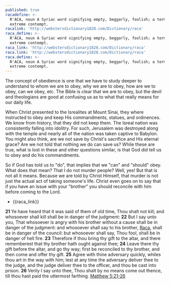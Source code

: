 ```yaml
---
published: true
racadefine: >-
  R'ACA, noun A Syriac word signifying empty, beggarly, foolish; a term of
  extreme contempt.
racalink: 'http://webstersdictionary1828.com/Dictionary/raca'
raca_define: >-
  R'ACA, noun A Syriac word signifying empty, beggarly, foolish; a term of
  extreme contempt.
raca_link: 'http://webstersdictionary1828.com/Dictionary/raca'
raca.link: 'http://webstersdictionary1828.com/Dictionary/raca'
raca.define: >-
  R'ACA, noun A Syriac word signifying empty, beggarly, foolish; a term of
  extreme contempt.
---
```

The concept of obedience is one that we have to study deeper to understand to whom we are to obey, why we are to obey, how are we to obey, can we obey, etc. The Bible is clear that we are to obey, but the devil and theologians are good at confusing us as to what that really means for our daily life.

When Christ presented to the Isrealites at Mount Sinai, they where instructed to obey and keep His commandments, statues, and ordinences. We know from history, that they did not keep them. The Isreal nation was consistently falling into idolitry. For such, Jerusalem was destroyed along with the temple and nearly all of the nation was taken captive to Babylon. You might also think, are we not save by Christ's sacrifice and His eternal grace? Are we not told that nothing we do can save us? While these are true, what is lost in these and other questions similar, is that God did tell us to obey and do his commandments.



So if God has told us to "do", that implies that we "can" and "should" obey. What does that mean? That I do not murder people? Well, yes! But that is not all it means. Because we are told by Christ Himself, that murder is not just the actual act of taking someone's life. Christ even goes on to say that if you have an issue with your "brother" you should reconcile with him before coming to the Lord.

* {{raca_link}}

>
**21** Ye have heard that it was said of them of old time, Thou shalt not kill; and whosoever shall kill shall be in danger of the judgment:
**22** But I say unto you, That whosoever is angry with his brother without a cause shall be in danger of the judgment: and whosoever shall say to his brother, [Raca]({{raca_link}} "{{raca_desc}}"), shall be in danger of the council: but whosoever shall say, Thou fool, shall be in danger of hell fire.
**23** Therefore if thou bring thy gift to the altar, and there rememberest that thy brother hath ought against thee;
**24** Leave there thy gift before the altar, and go thy way; first be reconciled to thy brother, and then come and offer thy gift.
**25** Agree with thine adversary quickly, whiles thou art in the way with him; lest at any time the adversary deliver thee to the judge, and the judge deliver thee to the officer, and thou be cast into prison.
**26** Verily I say unto thee, Thou shalt by no means come out thence, till thou hast paid the uttermost farthing.
[Matthew 5:21-26]({{biblegateway}}Matthew+5:21-26)
